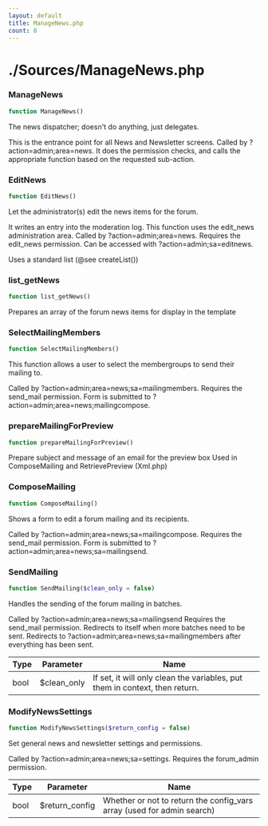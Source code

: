 ```yaml
---
layout: default
title: ManageNews.php
count: 8
---
```


# ./Sources/ManageNews.php

### ManageNews

```php
function ManageNews()
```
The news dispatcher; doesn't do anything, just delegates.

This is the entrance point for all News and Newsletter screens.
Called by ?action=admin;area=news.
It does the permission checks, and calls the appropriate function
based on the requested sub-action.


### EditNews

```php
function EditNews()
```
Let the administrator(s) edit the news items for the forum.

It writes an entry into the moderation log.
This function uses the edit_news administration area.
Called by ?action=admin;area=news.
Requires the edit_news permission.
Can be accessed with ?action=admin;sa=editnews.

Uses a standard list (@see createList())


### list_getNews

```php
function list_getNews()
```
Prepares an array of the forum news items for display in the template




### SelectMailingMembers

```php
function SelectMailingMembers()
```
This function allows a user to select the membergroups to send their
mailing to.

Called by ?action=admin;area=news;sa=mailingmembers.
Requires the send_mail permission.
Form is submitted to ?action=admin;area=news;mailingcompose.


### prepareMailingForPreview

```php
function prepareMailingForPreview()
```
Prepare subject and message of an email for the preview box
Used in ComposeMailing and RetrievePreview (Xml.php)




### ComposeMailing

```php
function ComposeMailing()
```
Shows a form to edit a forum mailing and its recipients.

Called by ?action=admin;area=news;sa=mailingcompose.
Requires the send_mail permission.
Form is submitted to ?action=admin;area=news;sa=mailingsend.


### SendMailing

```php
function SendMailing($clean_only = false)
```
Handles the sending of the forum mailing in batches.

Called by ?action=admin;area=news;sa=mailingsend
Requires the send_mail permission.
Redirects to itself when more batches need to be sent.
Redirects to ?action=admin;area=news;sa=mailingmembers after everything has been sent.

Type|Parameter|Name
---|---|---
bool|$clean_only|If set, it will only clean the variables, put them in context, then return.

### ModifyNewsSettings

```php
function ModifyNewsSettings($return_config = false)
```
Set general news and newsletter settings and permissions.

Called by ?action=admin;area=news;sa=settings.
Requires the forum_admin permission.

Type|Parameter|Name
---|---|---
bool|$return_config|Whether or not to return the config_vars array (used for admin search)

